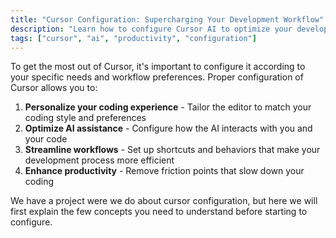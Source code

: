 ```yaml
---
title: "Cursor Configuration: Supercharging Your Development Workflow"
description: "Learn how to configure Cursor AI to optimize your development workflow with custom rules and settings"
tags: ["cursor", "ai", "productivity", "configuration"]
---
```


To get the most out of Cursor, it's important to configure it according to your specific needs and workflow preferences. Proper configuration of Cursor allows you to:

1. **Personalize your coding experience** - Tailor the editor to match your coding style and preferences
2. **Optimize AI assistance** - Configure how the AI interacts with you and your code
3. **Streamline workflows** - Set up shortcuts and behaviors that make your development process more efficient
4. **Enhance productivity** - Remove friction points that slow down your coding

We have a project were we do about cursor configuration, but here we will first explain the few concepts you need to understand before starting to configure.


